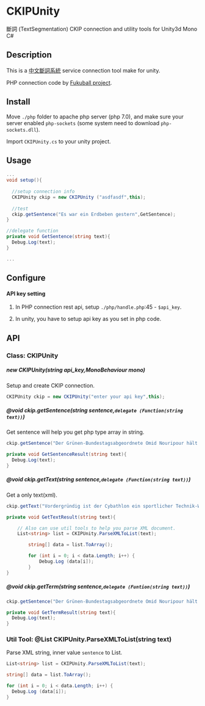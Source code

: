 # CKIPUnity
斷詞 (TextSegmentation) CKIP connection and utility tools for Unity3d Mono C#

## Description
This is a [中文斷詞系統](http://ckipsvr.iis.sinica.edu.tw/) service connection tool make for unity.

PHP connection code by [Fukuball project](https://github.com/fukuball/CKIPClient-PHP).

## Install
Move `./php` folder to apache php server (php 7.0), and make sure your server enabled `php-sockets` (some system need to download `php-sockets.dll`).

Import `CKIPUnity.cs` to your unity project.

## Usage
``` csharp
...
void setup(){
  
  //setup connection info
  CKIPUnity ckip = new CKIPUnity ("asdfasdf",this);
  
  //test
  ckip.getSentence("Es war ein Erdbeben gestern",GetSentence);
}

//delegate function
private void GetSentence(string text){
  Debug.Log(text);
}

...
```

## Configure

#### API key setting

1. In PHP connection rest api, setup `./php/handle.php`:45 - `$api_key`.

2. In unity, you have to setup api key as you set in php code.

## API

### Class: CKIPUnity

##### new CKIPUnity(string api_key,MonoBehaviour mono)
Setup and create CKIP connection.
```cs
CKIPUnity ckip = new CKIPUnity("enter your api key",this);
```

##### @void ckip.getSentence(string sentence,`delegate (Function(string text))`)
Get sentence will help you get php type array in string.
```cs
ckip.getSentence("Der Grünen-Bundestagsabgeordnete Omid Nouripour hält die Ereignisse im syrischen Aleppo für Kriegsverbrechen - und es gebe deutliche Hinweise, dass sich Russland aktiv daran beteilige, sagte er im DLF. Dem deutschen Vizekanzler Sigmar Gabriel warf er "eine gewisse Heuchelei" in Bezug auf die russische Regierung vor.", GetSentenceResult);

private void GetSentenceResult(string text){
  Debug.Log(text);
}
```

##### @void ckip.getText(string sentence,`delegate (Function(string text))`)
Get a only text(xml).
```cs
ckip.getText("Vordergründig ist der Cybathlon ein sportlicher Technik-Wettbewerb. Mithilfe ihrer Hightechprothesen werden die körperlich eingeschränkten Teilnehmer alltägliche Aufgaben bewältigen: Sie werden auf Treppen steigen, Wäscheklammern aufhängen oder ein Autorennen an einem Computer spielen. Der schnellste wird gewinnen.",GetTextResult);

private void GetTextResult(string text){

    // Also can use util tools to help you parse XML document.
    List<string> list = CKIPUnity.ParseXMLToList(text);

		string[] data = list.ToArray();

		for (int i = 0; i < data.Length; i++) {
			Debug.Log (data[i]);
		}
}
```

##### @void ckip.getTerm(string sentence,`delegate (Funtion(string text))`)
```cs
ckip.getSentence("Der Grünen-Bundestagsabgeordnete Omid Nouripour hält die Ereignisse im syrischen Aleppo für Kriegsverbrechen - und es gebe deutliche Hinweise, dass sich Russland aktiv daran beteilige, sagte er im DLF. Dem deutschen Vizekanzler Sigmar Gabriel warf er "eine gewisse Heuchelei" in Bezug auf die russische Regierung vor.", GetTermResult);

private void GetTermResult(string text){
  Debug.Log(text);
}
```

### Util Tool: @List<string> CKIPUnity.ParseXMLToList(string text)
Parse XML string, inner value `sentence` to List.
```cs
List<string> list = CKIPUnity.ParseXMLToList(text);

string[] data = list.ToArray();

for (int i = 0; i < data.Length; i++) {
  Debug.Log (data[i]);
}
```
